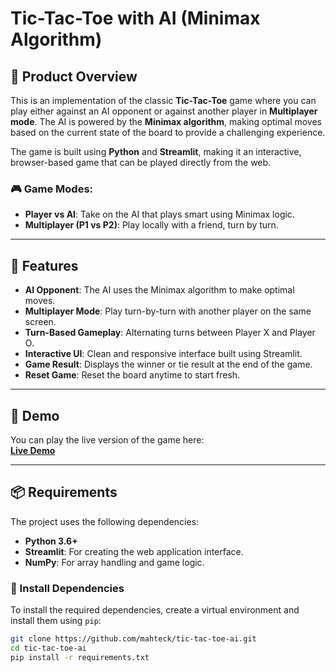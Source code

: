 # Tic-Tac-Toe with AI (Minimax Algorithm)

## 🧩 Product Overview

This is an implementation of the classic **Tic-Tac-Toe** game where you can play either against an AI opponent or against another player in **Multiplayer mode**. The AI is powered by the **Minimax algorithm**, making optimal moves based on the current state of the board to provide a challenging experience.

The game is built using **Python** and **Streamlit**, making it an interactive, browser-based game that can be played directly from the web.

### 🎮 Game Modes:
- **Player vs AI**: Take on the AI that plays smart using Minimax logic.
- **Multiplayer (P1 vs P2)**: Play locally with a friend, turn by turn.

---

## 🚀 Features

- **AI Opponent**: The AI uses the Minimax algorithm to make optimal moves.
- **Multiplayer Mode**: Play turn-by-turn with another player on the same screen.
- **Turn-Based Gameplay**: Alternating turns between Player X and Player O.
- **Interactive UI**: Clean and responsive interface built using Streamlit.
- **Game Result**: Displays the winner or tie result at the end of the game.
- **Reset Game**: Reset the board anytime to start fresh.

---

## 🧪 Demo

You can play the live version of the game here:  
[**Live Demo**](https://mahteck-tic-tac-toe-ai-app-a9ig1o.streamlit.app/)

---

## 📦 Requirements

The project uses the following dependencies:

- **Python 3.6+**
- **Streamlit**: For creating the web application interface.
- **NumPy**: For array handling and game logic.

### 🔧 Install Dependencies

To install the required dependencies, create a virtual environment and install them using `pip`:

```bash
git clone https://github.com/mahteck/tic-tac-toe-ai.git
cd tic-tac-toe-ai
pip install -r requirements.txt

